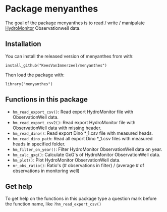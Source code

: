 
# Package menyanthes

<!-- badges: start -->
<!-- badges: end -->

The goal of the package menyanthes is to read / write / manipulate [HydroMonitor](https://www.kwrwater.nl/tools-producten/hydromonitor/) Observationwell data. 

## Installation

You can install the released version of menyanthes from with:

`install_github("KeesVanImmerzeel/menyanthes")`

Then load the package with:

`library("menyanthes")` 

## Functions in this package
- `hm_read_export_csv()`: Read export HydroMonitor file with ObservationWell data.
- `hm_read_export_csv2()`: Read export HydroMonitor file with ObservationWell data with missing header.
- `hm_read_dino()`: Read export Dino *_1.csv file with measured heads.
- `hm_read_dino_path`: Read all export Dino *_1.csv files with measured heads in specified folder.
- `hm_filter_on_year()`: Filter HydroMonitor ObservationWell data on year.
- `hm_calc_gxg()`: Calculate GxG's of HydroMonitor ObservationWell data.
- `hm_plot()`: Plot HydroMonitor ObservationWell data.
- `nr_obs_ratio()`: Ratio's (# observations in filter) / (average # of observations in monitoring well)

## Get help

To get help on the functions in this package type a question mark before the function name, like `?hm_read_export_csv()`



